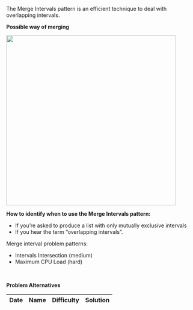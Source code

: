 The Merge Intervals pattern is an efficient technique to deal with overlapping intervals.

**Possible way of merging**

<img src="https://hackernoon.com/images/G9YRlqC9joZNTWsi1ul7tRkO6tv1-8mh13wm9.jpg" height="450px" />

**How to identify when to use the Merge Intervals pattern:**  

- If you’re asked to produce a list with only mutually exclusive intervals
- If you hear the term “overlapping intervals”.


Merge interval problem patterns:  
- Intervals Intersection (medium)
- Maximum CPU Load (hard)

<br/>

**Problem Alternatives**

| Date | Name | Difficulty | Solution |
|:----:|:-----|:----------:|:--------:|
